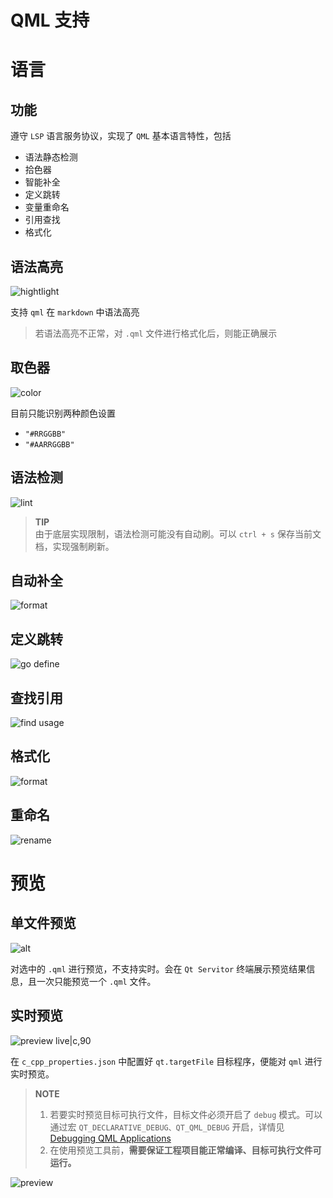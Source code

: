 # QML 支持

# 语言

## 功能

遵守 `LSP` 语言服务协议，实现了 `QML` 基本语言特性，包括
- 语法静态检测
- 拾色器
- 智能补全
- 定义跳转
- 变量重命名
- 引用查找
- 格式化


## 语法高亮

![hightlight](../image/highlight.png)

支持 `qml` 在 `markdown` 中语法高亮

> 若语法高亮不正常，对 `.qml` 文件进行格式化后，则能正确展示


## 取色器

![color](../git/color.gif)

目前只能识别两种颜色设置
- `"#RRGGBB"`
- `"#AARRGGBB"`

## 语法检测

![lint](../git/lint.gif)

> **TIP** </br>
> 由于底层实现限制，语法检测可能没有自动刷。可以 `ctrl + s` 保存当前文档，实现强制刷新。

## 自动补全

![format](../git/format.gif)


## 定义跳转

![go define](../git/godefine.gif)


## 查找引用

![find usage](../git/findusage.gif)

## 格式化

![format](../git/format.gif)

## 重命名

![rename](../git/rename.gif)

# 预览
## 单文件预览

![alt](../image/previewFile.jpg)

对选中的 `.qml` 进行预览，不支持实时。会在 `Qt Servitor` 终端展示预览结果信息，且一次只能预览一个 `.qml` 文件。

## 实时预览


![preview live|c,90](../git/previewlive.gif)


在 `c_cpp_properties.json` 中配置好 `qt.targetFile` 目标程序，便能对 `qml` 进行实时预览。

> **NOTE** </br>
> 1. 若要实时预览目标可执行文件，目标文件必须开启了 `debug` 模式。可以通过宏 `QT_DECLARATIVE_DEBUG、QT_QML_DEBUG` 开启，详情见 [Debugging QML Applications](https://doc.qt.io/qt-6/qtquick-debugging.html)
> 2. 在使用预览工具前，**需要保证工程项目能正常编译、目标可执行文件可运行。**

![preview ](../image/previewConfig.png)




